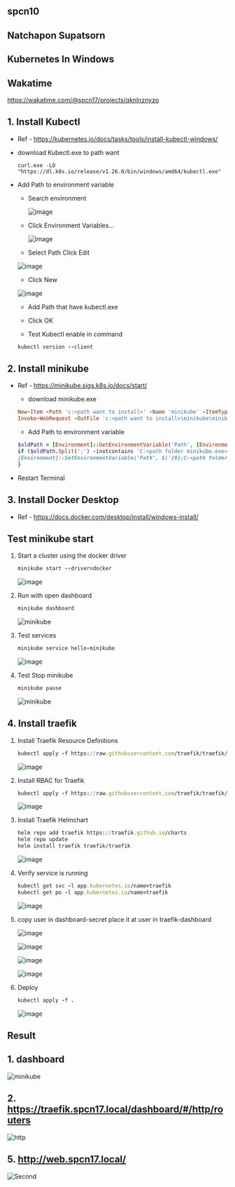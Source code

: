 ## spcn10
## Natchapon Supatsorn 
## Kubernetes In Windows

## Wakatime
https://wakatime.com/@spcn17/projects/qknlnznyzo

## 1. Install Kubectl
   - Ref 
    - https://kubernetes.io/docs/tasks/tools/install-kubectl-windows/

   - download Kubectl.exe to path want

      ```
      curl.exe -LO "https://dl.k8s.io/release/v1.26.0/bin/windows/amd64/kubectl.exe"
      ``` 
   - Add Path to environment variable
      - Search environment
  
        ![image](https://user-images.githubusercontent.com/119097663/224904080-a7de4fcd-c43d-4760-b483-0734aaeca796.png)


      - Click Environment Variables...

        ![image](https://user-images.githubusercontent.com/119097663/224904504-ac4bb0b8-4a35-4ddd-87c0-d0f665c86d04.png)

       - Select Path Click Edit

        ![image](https://user-images.githubusercontent.com/117428887/226186513-dc6e3b21-491e-42c0-8167-c094c8063f5b.png)

       - Click New
        
        ![image](https://user-images.githubusercontent.com/117428887/226186676-19c0a2c1-d21b-43ac-83b8-3d97b0cf9b34.png)

      - Add Path that have kubectl.exe
      - Click OK
  
      - Test Kubectl enable in command
      ```ruby
      kubectl version --client
      ```

## 2. Install minikube
   - Ref
    - https://minikube.sigs.k8s.io/docs/start/

      - download minikube.exe

      ```ruby
      New-Item -Path 'c:<path want to install>' -Name 'minikube' -ItemType Directory -Force #create folder minikube
      Invoke-WebRequest -OutFile 'c:<path want to install>\minikube\minikube.exe' -Uri 'https://github.com/kubernetes/minikube/releases/latest/download/minikube-windows-amd64.exe' -UseBasicParsing #download install to path
      ```

      - Add Path to environment variable
      ```ruby
      $oldPath = [Environment]::GetEnvironmentVariable('Path', [EnvironmentVariableTarget]::Machine)
      if ($oldPath.Split(';') -inotcontains 'C:<path folder minikube.exe>'){ `
      [Environment]::SetEnvironmentVariable('Path', $('{0};C:<path folder minikube.exe>' -f $oldPath), [EnvironmentVariableTarget]::Machine) `
      }
      ```
   - Restart Terminal

## 3. Install Docker Desktop
   - Ref
    - https://docs.docker.com/desktop/install/windows-install/

## Test minikube start
1. Start a cluster using the docker driver
   ```ruby
   minikube start --driver=docker
   ```
   ![image](https://user-images.githubusercontent.com/117428887/226186725-ad795e36-54b5-442d-bbfd-08ec2437bfb7.png)

2. Run with open dashboard
   ```ruby
   minikube dashboard
   ```
   ![minikube](https://user-images.githubusercontent.com/117428887/226186765-0f02770b-b293-4a2b-88f7-ad4ca8d842e3.png)

3. Test services
   ```ruby
   minikube service hello-minikube
   ```
   ![image](https://user-images.githubusercontent.com/119097663/224907641-f32599e8-afd0-4a9e-8bf5-f8a59c476752.png)

4. Test Stop minikube
   ```ruby
   minikube pause
   ```
   ![minikube](https://user-images.githubusercontent.com/117428887/226186765-0f02770b-b293-4a2b-88f7-ad4ca8d842e3.png)

## 4. Install traefik
1. Install Traefik Resource Definitions
   ```ruby
   kubectl apply -f https://raw.githubusercontent.com/traefik/traefik/v2.9/docs/content/reference/dynamic-configuration/kubernetes-crd-definition-v1.yml
   ```
    ![image](https://user-images.githubusercontent.com/117428887/226186940-130aa934-f25e-4e7f-98aa-fb28a57d3518.png)

2. Install RBAC for Traefik
   ```ruby
   kubectl apply -f https://raw.githubusercontent.com/traefik/traefik/v2.9/docs/content/reference/dynamic-configuration/kubernetes-crd-rbac.yml
   ```
    ![image](https://user-images.githubusercontent.com/117428887/226187375-35e350b3-5e86-4258-8019-eab5f4457c5c.png) 

3. Install Traefik Helmchart
   ```ruby
   helm repo add traefik https://traefik.github.io/charts 
   helm repo update 
   helm install traefik traefik/traefik 
   ```
    ![image](https://user-images.githubusercontent.com/117428887/226187599-56c3f09f-3d89-4594-802b-90c3c36488e4.png)

4. Verify service is running
   ```ruby
   kubectl get svc -l app.kubernetes.io/name=traefik
   kubectl get po -l app.kubernetes.io/name=traefik
   ```
    ![image](https://user-images.githubusercontent.com/117428887/226187639-404cd269-6581-4991-a2b9-d02505eb3bac.png)

5. copy user in dashboard-secret place it at user in traefik-dashboard

   ![image](https://user-images.githubusercontent.com/119097836/226182889-ccb98c0b-15ff-4bb5-8c6c-d78d948b580e.png)

   ![image](https://user-images.githubusercontent.com/119097836/226182737-5386691f-26c0-4c30-852c-0fd31860dfb8.png)

   ![image](https://user-images.githubusercontent.com/119097836/226182939-127db28b-5e6a-48f5-a9ea-496880f5fa44.png)

   ![image](https://user-images.githubusercontent.com/119097663/226111244-a7ec1e11-8f01-4070-88ba-0c7a88f83cc1.png)

6. Deploy
   ```ruby
   kubectl apply -f . 
   ```
   ![image](https://user-images.githubusercontent.com/117428887/226187639-404cd269-6581-4991-a2b9-d02505eb3bac.png)

## Result

## 1. dashboard

![minikube](https://user-images.githubusercontent.com/117428887/226186765-0f02770b-b293-4a2b-88f7-ad4ca8d842e3.png)

## 2. https://traefik.spcn17.local/dashboard/#/http/routers

![http](https://user-images.githubusercontent.com/117428887/226187993-5344d135-b75f-4333-8f44-16ce88e3aca5.png)

## 5. http://web.spcn17.local/

![Second](https://user-images.githubusercontent.com/117428887/226188018-4386374e-b0d9-4825-b258-32e6be44b8d1.png)
